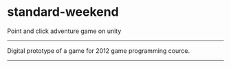 standard-weekend
================

Point and click adventure game on unity

***

Digital prototype of a game for 2012 game programming cource.

***